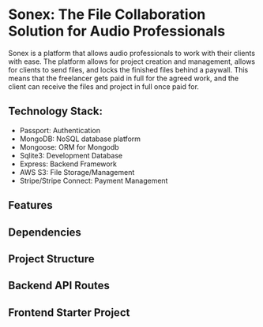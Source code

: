 # Sonex: The File Collaboration Solution for Audio Professionals

Sonex is a platform that allows audio professionals to work with their clients with ease. The platform allows for project creation and management, allows for clients to send files, and locks the finished files behind a paywall. This means that the freelancer gets paid in full for the agreed work, and the client can receive the files and project in full once paid for.

## Technology Stack:

- Passport: Authentication
- MongoDB: NoSQL database platform
- Mongoose: ORM for Mongodb
- Sqlite3: Development Database
- Express: Backend Framework
- AWS S3: File Storage/Management
- Stripe/Stripe Connect: Payment Management

## Features

## Dependencies

## Project Structure

## Backend API Routes

## Frontend Starter Project
